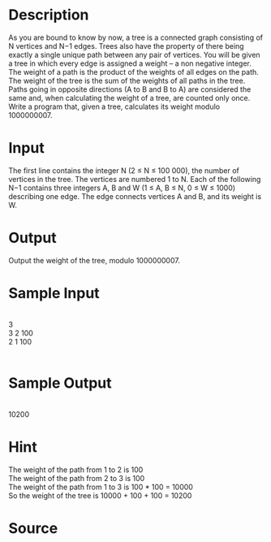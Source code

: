 
# Description

<div class="content">As  you  are  bound  to  know  by  now,  a  tree  is  a  connected  graph
consisting  of N  vertices  and N−1 edges. Trees  also  have  the  property
of  there  being  exactly  a  single  unique path  between  any  pair  of 
vertices. 
You will be given a tree in which every edge is assigned a weight – 
a non negative integer. The weight of a path is the product of the
weights of all edges on the path. The weight of the tree is the sum of 
the  weights  of  all  paths  in  the  tree.  Paths  going  in  opposite
directions  (A  to  B  and  B  to  A)  are considered the same and, when 
calculating the weight of a tree, are counted only once. 
Write a program that, given a tree, calculates its weight modulo 1000000007. 
</div>

# Input

<div class="content">The first line contains the integer N (2 ≤ N ≤ 100 000), the number of vertices
in the tree. The vertices are numbered 1 to N. Each  of  the  following N−1
contains  three  integers A,  B  and W  (1 ≤ A,  B ≤ N,  0 ≤ W ≤  1000) 
describing one edge. The edge connects vertices A and B, and its weight is W.

</div>

# Output

<div class="content">Output the weight of the tree, modulo 1000000007. 

</div>

# Sample Input

<div class="content"><span class="sampledata"><br/>
3 <br/>
3 2 100 <br/>
2 1 100 <br/>
 <br/>
</span></div>

# Sample Output

<div class="content"><span class="sampledata"><br/>
10200 <br/>
</span></div>

# Hint

<div class="content"><p>The weight of the path from 1 to 2 is 100 <br/>
The weight of the path from 2 to 3 is 100 <br/>
The weight of the path from 1 to 3 is 100 * 100 = 10000 <br/>
So the weight of the tree is 10000 + 100 + 100 = 10200 </p></div>

# Source

<div class="content"><p><a href="problemset.php?search="></a></p></div>

